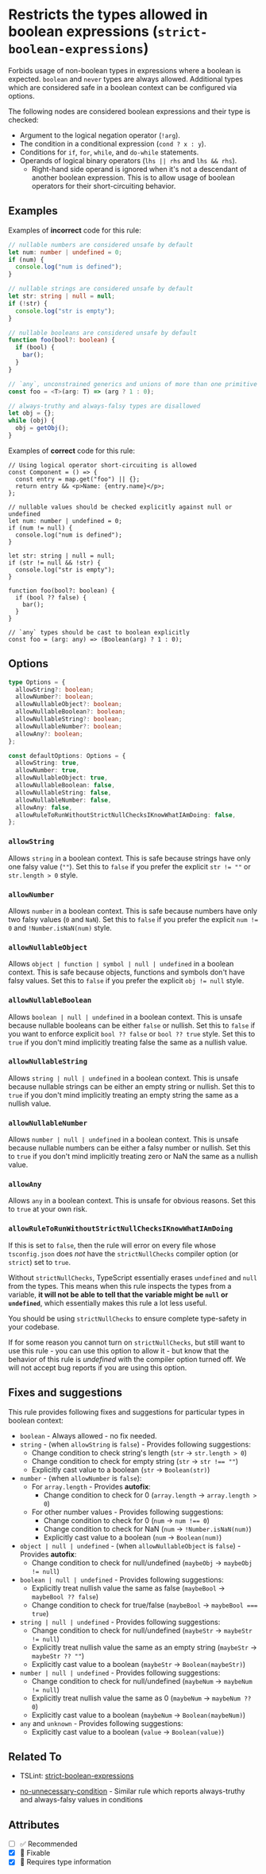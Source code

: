 # Restricts the types allowed in boolean expressions (`strict-boolean-expressions`)

Forbids usage of non-boolean types in expressions where a boolean is expected.
`boolean` and `never` types are always allowed. Additional types which are
considered safe in a boolean context can be configured via options.

The following nodes are considered boolean expressions and their type is
checked:

- Argument to the logical negation operator (`!arg`).
- The condition in a conditional expression (`cond ? x : y`).
- Conditions for `if`, `for`, `while`, and `do-while` statements.
- Operands of logical binary operators (`lhs || rhs` and `lhs && rhs`).
  - Right-hand side operand is ignored when it's not a descendant of another
    boolean expression. This is to allow usage of boolean operators for their
    short-circuiting behavior.

## Examples

Examples of **incorrect** code for this rule:

```ts
// nullable numbers are considered unsafe by default
let num: number | undefined = 0;
if (num) {
  console.log("num is defined");
}

// nullable strings are considered unsafe by default
let str: string | null = null;
if (!str) {
  console.log("str is empty");
}

// nullable booleans are considered unsafe by default
function foo(bool?: boolean) {
  if (bool) {
    bar();
  }
}

// `any`, unconstrained generics and unions of more than one primitive type are disallowed
const foo = <T>(arg: T) => (arg ? 1 : 0);

// always-truthy and always-falsy types are disallowed
let obj = {};
while (obj) {
  obj = getObj();
}
```

Examples of **correct** code for this rule:

```tsx
// Using logical operator short-circuiting is allowed
const Component = () => {
  const entry = map.get("foo") || {};
  return entry && <p>Name: {entry.name}</p>;
};

// nullable values should be checked explicitly against null or undefined
let num: number | undefined = 0;
if (num != null) {
  console.log("num is defined");
}

let str: string | null = null;
if (str != null && !str) {
  console.log("str is empty");
}

function foo(bool?: boolean) {
  if (bool ?? false) {
    bar();
  }
}

// `any` types should be cast to boolean explicitly
const foo = (arg: any) => (Boolean(arg) ? 1 : 0);
```

## Options

```ts
type Options = {
  allowString?: boolean;
  allowNumber?: boolean;
  allowNullableObject?: boolean;
  allowNullableBoolean?: boolean;
  allowNullableString?: boolean;
  allowNullableNumber?: boolean;
  allowAny?: boolean;
};

const defaultOptions: Options = {
  allowString: true,
  allowNumber: true,
  allowNullableObject: true,
  allowNullableBoolean: false,
  allowNullableString: false,
  allowNullableNumber: false,
  allowAny: false,
  allowRuleToRunWithoutStrictNullChecksIKnowWhatIAmDoing: false,
};
```

### `allowString`

Allows `string` in a boolean context. This is safe because strings have only one
falsy value (`""`). Set this to `false` if you prefer the explicit `str != ""`
or `str.length > 0` style.

### `allowNumber`

Allows `number` in a boolean context. This is safe because numbers have only two
falsy values (`0` and `NaN`). Set this to `false` if you prefer the explicit
`num != 0` and `!Number.isNaN(num)` style.

### `allowNullableObject`

Allows `object | function | symbol | null | undefined` in a boolean context.
This is safe because objects, functions and symbols don't have falsy values. Set
this to `false` if you prefer the explicit `obj != null` style.

### `allowNullableBoolean`

Allows `boolean | null | undefined` in a boolean context. This is unsafe because
nullable booleans can be either `false` or nullish. Set this to `false` if you
want to enforce explicit `bool ?? false` or `bool ?? true` style. Set this to
`true` if you don't mind implicitly treating false the same as a nullish value.

### `allowNullableString`

Allows `string | null | undefined` in a boolean context. This is unsafe because
nullable strings can be either an empty string or nullish. Set this to `true` if
you don't mind implicitly treating an empty string the same as a nullish value.

### `allowNullableNumber`

Allows `number | null | undefined` in a boolean context. This is unsafe because
nullable numbers can be either a falsy number or nullish. Set this to `true` if
you don't mind implicitly treating zero or NaN the same as a nullish value.

### `allowAny`

Allows `any` in a boolean context. This is unsafe for obvious reasons. Set this
to `true` at your own risk.

### `allowRuleToRunWithoutStrictNullChecksIKnowWhatIAmDoing`

If this is set to `false`, then the rule will error on every file whose
`tsconfig.json` does _not_ have the `strictNullChecks` compiler option (or
`strict`) set to `true`.

Without `strictNullChecks`, TypeScript essentially erases `undefined` and `null`
from the types. This means when this rule inspects the types from a variable,
**it will not be able to tell that the variable might be `null` or
`undefined`**, which essentially makes this rule a lot less useful.

You should be using `strictNullChecks` to ensure complete type-safety in your
codebase.

If for some reason you cannot turn on `strictNullChecks`, but still want to use
this rule - you can use this option to allow it - but know that the behavior of
this rule is _undefined_ with the compiler option turned off. We will not accept
bug reports if you are using this option.

## Fixes and suggestions

This rule provides following fixes and suggestions for particular types in
boolean context:

- `boolean` - Always allowed - no fix needed.
- `string` - (when `allowString` is `false`) - Provides following suggestions:
  - Change condition to check string's length (`str` → `str.length > 0`)
  - Change condition to check for empty string (`str` → `str !== ""`)
  - Explicitly cast value to a boolean (`str` → `Boolean(str)`)
- `number` - (when `allowNumber` is `false`):
  - For `array.length` - Provides **autofix**:
    - Change condition to check for 0 (`array.length` → `array.length > 0`)
  - For other number values - Provides following suggestions:
    - Change condition to check for 0 (`num` → `num !== 0`)
    - Change condition to check for NaN (`num` → `!Number.isNaN(num)`)
    - Explicitly cast value to a boolean (`num` → `Boolean(num)`)
- `object | null | undefined` - (when `allowNullableObject` is `false`) -
  Provides **autofix**:
  - Change condition to check for null/undefined (`maybeObj` →
    `maybeObj != null`)
- `boolean | null | undefined` - Provides following suggestions:
  - Explicitly treat nullish value the same as false (`maybeBool` →
    `maybeBool ?? false`)
  - Change condition to check for true/false (`maybeBool` →
    `maybeBool === true`)
- `string | null | undefined` - Provides following suggestions:
  - Change condition to check for null/undefined (`maybeStr` →
    `maybeStr != null`)
  - Explicitly treat nullish value the same as an empty string (`maybeStr` →
    `maybeStr ?? ""`)
  - Explicitly cast value to a boolean (`maybeStr` → `Boolean(maybeStr)`)
- `number | null | undefined` - Provides following suggestions:
  - Change condition to check for null/undefined (`maybeNum` →
    `maybeNum != null`)
  - Explicitly treat nullish value the same as 0 (`maybeNum` → `maybeNum ?? 0`)
  - Explicitly cast value to a boolean (`maybeNum` → `Boolean(maybeNum)`)
- `any` and `unknown` - Provides following suggestions:
  - Explicitly cast value to a boolean (`value` → `Boolean(value)`)

## Related To

- TSLint:
  [strict-boolean-expressions](https://palantir.github.io/tslint/rules/strict-boolean-expressions)

- [no-unnecessary-condition](./no-unnecessary-condition.md) - Similar rule which
  reports always-truthy and always-falsy values in conditions

## Attributes

- [ ] ✅ Recommended
- [x] 🔧 Fixable
- [x] 💭 Requires type information

